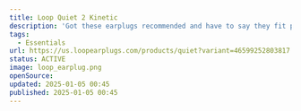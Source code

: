 ```yaml
---
title: Loop Quiet 2 Kinetic
description: 'Got these earplugs recommended and have to say they fit perfectly, they dont fall out. I also love the little case so I can just throw them in my backback.'
tags:
  - Essentials
url: https://us.loopearplugs.com/products/quiet?variant=46599252803817
status: ACTIVE
image: loop_earplug.png
openSource:
updated: 2025-01-05 00:45
published: 2025-01-05 00:45
---
```

